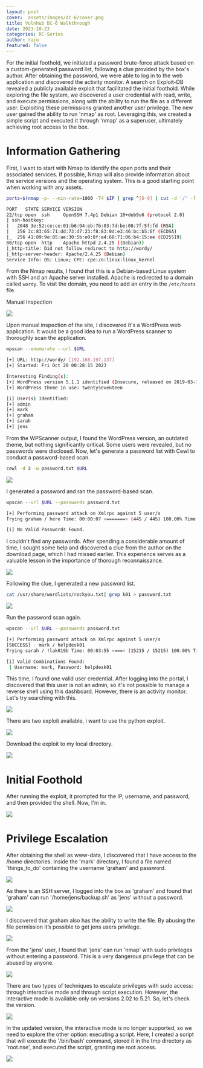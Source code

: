 ```yaml
---
layout: post
cover:  assets/images/dc-6/cover.png
title: Vulnhub DC-6 Walkthrough 
date: 2023-10-23
categories: DC-Series
author: raju
featured: false
---
```


For the initial foothold, we initiated a password brute-force attack based on a custom-generated password list, following a clue provided by the box's author. After obtaining the password, we were able to log in to the web application and discovered the activity monitor. A search on Exploit-DB revealed a publicly available exploit that facilitated the initial foothold. While exploring the file system, we discovered a user credential with read, write, and execute permissions, along with the ability to run the file as a different user. Exploiting these permissions granted another user privilege. The new user gained the ability to run 'nmap' as root. Leveraging this, we created a simple script and executed it through 'nmap' as a superuser, ultimately achieving root access to the box.

# Information Gathering
First, I want to start with Nmap to identify the open ports and their associated services. If possible, Nmap will also provide information about the service versions and the operating system. This is a good starting point when working with any assets.

```bash
ports=$(nmap -p- --min-rate=1000 -T4 $IP | grep ^[0-9] | cut -d '/' -f 1 | tr '\n' ',' | sed s/,$//) ; nmap -p$ports -sC -sV -oN nmap/service_scan $IP

PORT   STATE SERVICE VERSION
22/tcp open  ssh     OpenSSH 7.4p1 Debian 10+deb9u6 (protocol 2.0)
| ssh-hostkey: 
|   2048 3e:52:ce:ce:01:b6:94:eb:7b:03:7d:be:08:7f:5f:fd (RSA)
|   256 3c:83:65:71:dd:73:d7:23:f8:83:0d:e3:46:bc:b5:6f (ECDSA)
|_  256 41:89:9e:85:ae:30:5b:e0:8f:a4:68:71:06:b4:15:ee (ED25519)
80/tcp open  http    Apache httpd 2.4.25 ((Debian))
|_http-title: Did not follow redirect to http://wordy/
|_http-server-header: Apache/2.4.25 (Debian)
Service Info: OS: Linux; CPE: cpe:/o:linux:linux_kernel
```

From the Nmap results, I found that this is a Debian-based Linux system with SSH and an Apache server installed. Apache is redirected to a domain called `wordy`. To visit the domain, you need to add an entry in the `/etc/hosts` file. 

Manual Inspection

![](/assets/images/dc-6/1.png)

Upon manual inspection of the site, I discovered it's a WordPress web application. It would be a good idea to run a WordPress scanner to thoroughly scan the application. 

```bash
wpscan --enumerate --url $URL

[+] URL: http://wordy/ [192.168.197.137]
[+] Started: Fri Oct 20 00:28:15 2023

Interesting Finding(s):
[+] WordPress version 5.1.1 identified (Insecure, released on 2019-03-13).
[+] WordPress theme in use: twentyseventeen

[i] User(s) Identified:
[+] admin
[+] mark
[+] graham
[+] sarah
[+] jens
```

From the WPScanner output, I found the WordPress version, an outdated theme, but nothing significantly critical. Some users were revealed, but no passwords were disclosed. Now, let's generate a password list with Cewl to conduct a password-based scan.

```bash
cewl -d 3 -w password.txt $URL
```

![](/assets/images/dc-6/2.png)

I generated a password and ran the password-based scan.

```bash
wpscan --url $URL --passwords password.txt

[+] Performing password attack on Xmlrpc against 5 user/s
Trying graham / here Time: 00:00:07 <=======> (445 / 445) 100.00% Time: 00:00:07

[i] No Valid Passwords Found.
```

I couldn't find any passwords. After spending a considerable amount of time, I sought some help and discovered a clue from the author on the download page, which I had missed earlier. This experience serves as a valuable lesson in the importance of thorough reconnaissance.

![](/assets/images/dc-6/3.png)

Following the clue, I generated a new password list.

```bash
cat /usr/share/wordlists/rockyou.txt| grep k01 > password.txt
```

![](/assets/images/dc-6/4.png)

Run the password scan again.

```bash
wpscan --url $URL --passwords password.txt

[+] Performing password attack on Xmlrpc against 5 user/s
[SUCCESS] - mark / helpdesk01                                                                                                                                               
Trying sarah / !lak019b Time: 00:03:55 <===> (15215 / 15215) 100.00% Time: 00:03:55

[i] Valid Combinations Found:
 | Username: mark, Password: helpdesk01
```

This time, I found one valid user credential. After logging into the portal, I discovered that this user is not an admin, so it's not possible to manage a reverse shell using this dashboard. However, there is an activity monitor. Let's try searching with this.

![](/assets/images/dc-6/5.png)

There are two exploit available, i want to use the python exploit.

![](/assets/images/dc-6/6.png)

Download the exploit to my local directory.

![](/assets/images/dc-6/7.png)


# Initial Foothold

After running the exploit, it prompted for the IP, username, and password, and then provided the shell. Now, I'm in.

![](/assets/images/dc-6/8.png)

# Privilege Escalation

After obtaining the shell as www-data, I discovered that I have access to the /home directories. Inside the 'mark' directory, I found a file named 'things_to_do' containing the username 'graham' and password.

![](/assets/images/dc-6/9.png)

As there is an SSH server, I logged into the box as 'graham' and found that 'graham' can run '/home/jens/backup.sh' as 'jens' without a password.

![](/assets/images/dc-6/10.png)

I discovered that graham also has the ability to write the file. By abusing the file permission it’s possible to get jens users privilege.

![](/assets/images/dc-6/11.png)

From the 'jens' user, I found that 'jens' can run 'nmap' with sudo privileges without entering a password. This is a very dangerous privilege that can be abused by anyone.

![](/assets/images/dc-6/12.png)

There are two types of techniques to escalate privileges with sudo access: through interactive mode and through script execution. However, the interactive mode is available only on versions 2.02 to 5.21. So, let's check the version.

![](/assets/images/dc-6/13.png)

In the updated version, the interactive mode is no longer supported, so we need to explore the other option: executing a script. Here, I created a script that will execute the '/bin/bash' command, stored it in the tmp directory as 'root.nse', and executed the script, granting me root access.

![](/assets/images/dc-6/14.png)
